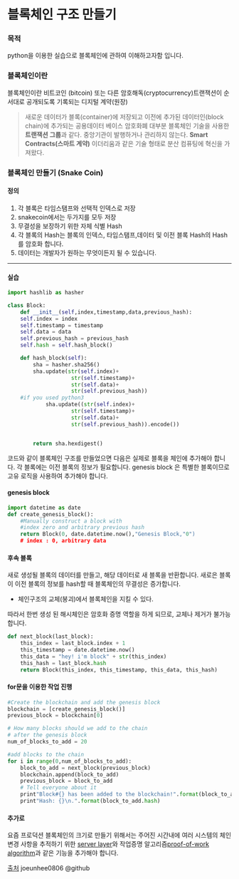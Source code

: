 # 블록체인 구조 만들기

### 목적

 python을 이용한 실습으로 블록체인에 관하여 이해하고자함 입니다.

### 블록체인이란

 블록체인이란 비트코인 (bitcoin) 또는 다른 암호해독(cryptocurrency)트랜잭션이 순서대로 공개되도록 기록되는 디지털 계약(원장)

> 새로운 데이터가 블록(container)에 저장되고 이전에 추가된 데이터인(block chain)에 추가되는 공용데이터 베이스
> 암호화폐 대부분 블록체인 기술을 사용한 **트랜잭션 그룹**과 같다.
> 중앙기관이 발행하거나 관리하지 않는다.
> **Smart Contracts(스마트 계약)**  이더리움과 같은 기술 형태로 분산 컴퓨팅에 혁신을 가져왔다.

### 블록체인 만들기 (Snake Coin)

#### 정의

1. 각 블록은 타임스탬프와 선택적 인덱스로 저장
2. snakecoin에서는 두가지를 모두 저장
3. 무결성을 보장하기 위한 자체 식별 Hash
4. 각 블록의 Hash는 블록의 인덱스, 타임스탬프,데이터 및 이전 블록 Hash의 Hash를 암호화 합니다.
5. 데이터는 개발자가 원하는 무엇이든지 될 수 있습니다.

------

#### 실습

```python
import hashlib as hasher

class Block:
	def __init__(self,index,timestamp,data,previous_hash):
	self.index = index
	self.timestamp = timestamp
	self.data = data
	self.previous_hash = previous_hash
	self.hash = self.hash_block()

    def hash_block(self):
        sha = hasher.sha256()
        sha.update(str(self.index)+
                    str(self.timestamp)+
                    str(self.data)+
                    str(self.previous_hash))
    #if you used python3
            sha.update((str(self.index)+
                    str(self.timestamp)+
                    str(self.data)+
                    str(self.previous_hash)).encode())


        return sha.hexdigest()
```

 코드와 같이 블록체인 구조를 만들었으면 다음은 실제로 블록을 체인에 추가해야 합니다.
 각 블록에는 이전 블록의 정보가 필요합니다.
  genesis block 은 특별한 블록이므로 고유 로직을 사용하여 추가해야 합니다.

#### genesis block

```python
import datetime as date
def create_genesis_block():
	#Manually construct a block with
	#index zero and arbitrary previous hash
	return Block(0, date.datetime.now(),"Genesis Block,"0")
	# index : 0, arbitrary data
```

#### 후속 블록

 새로 생성될 블록의 데이터를 만들고, 해당 데이터로 새 블록을 반환합니다.
 새로은 블록이 이전 블록의 정보를 hash할 때 블록체인의 무결성은 증가합니다.

- 체인구조의 교체(붕괴)에서 블록체인을 지킬 수 있다.

 따라서 한번 생성 된 해시체인은 암호화 증명 역할을 하게 되므로, 교체나 제거가 불가능합니다.

```python
def next_block(last_block):
	this_index = last_block.index + 1
	this_timestamp = date.datetime.now()
	this_data = "hey! i'm block" + str(this_index)
	this_hash = last_block.hash
	return Block(this_index, this_timestamp, this_data, this_hash)
```

#### for문을 이용한 작업 진행

```python
#Create the blockchain and add the genesis block
blockchain = [create_genesis_block()]
previous_block = blockchain[0]

# How many blocks should we add to the chain
# after the genesis block
num_of_blocks_to_add = 20

#add blocks to the chain
for i in range(0,num_of_blocks_to_add):
	block_to_add = next_block(previous_block)
	blockchain.append(block_to_add)
	previous_block = block_to_add
	# Tell everyone about it
	print"Block#{} has been added to the blockchain!".format(block_to_add.index)
	print"Hash: {}\n.".format(block_to_add.hash)
```

#### 추가로

 요즘 프로덕션 블록체인의 크기로 만들기 위해서는 주어진 시간내에 여러 시스템의 체인변경 사항을 추적하기 위한 [server layer](https://docs.oracle.com/cd/E19062-01/sun.mgmt.ctr36/819-5417/i1003744/index.html)와 작업증명 알고리즘[proof-of-work algorithm](https://blog.theloop.co.kr/2017/06/01/%EC%9E%91%EC%97%85%EC%A6%9D%EB%AA%85pow-proof-of-work%EA%B3%BC-%EC%A7%80%EB%B6%84%EC%A6%9D%EB%AA%85pos-proof-of-stake/)과 같은 기능을 추가해야 합니다.





[출처](http://lukious.com/2017/12/27/1%ED%8C%8C%EC%9D%B4%EC%8D%AC%EC%9C%BC%EB%A1%9C-%EB%B8%94%EB%A1%9D%EC%B2%B4%EC%9D%B8-%EA%B5%AC%EC%A1%B0-%EB%A7%8C%EB%93%A4%EA%B8%B0/)
joeunhee0806 @github
